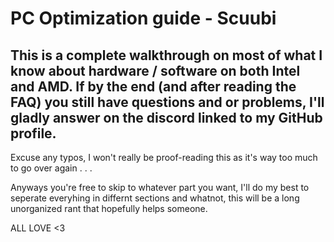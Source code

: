 # PC Optimization guide - Scuubi


## This is a complete walkthrough on most of what I know about hardware / software on both Intel and AMD. If by the end (and after reading the FAQ) you still have questions and or problems, I'll gladly answer on the discord linked to my GitHub profile.

Excuse any typos, I won't really be proof-reading this as it's way too much to go over again . . .


Anyways you're free to skip to whatever part you want, I'll do my best to seperate everyhing in differnt sections and whatnot, this will be a long unorganized rant that hopefully helps someone.


ALL LOVE <3 
